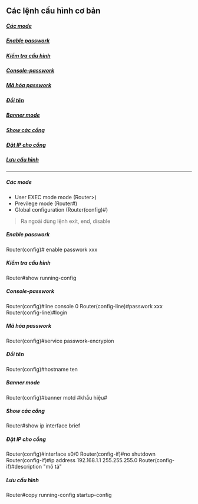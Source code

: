 ## Các lệnh cấu hình cơ bản

##### [Các mode](#1)
##### [Enable passwork](#2)
##### [Kiểm tra cấu hình](#3)
##### [Console-passwork](#4)
##### [Mã hóa passwork](#5)
##### [Đổi tên](#6)
##### [Banner mode](#7)
##### [Show các cổng](#8)
##### [Đặt IP cho cổng](#9)
##### [Lưu cấu hình](#10)
##### [](#8)
##### [](#8)




-------------

<a name = "1"></a>
##### Các mode

* User EXEC mode mode (Router>)
* Previlege mode (Router#)
* Global configuration (Router(config)#)

> Ra ngoài dùng lệnh exit, end, disable

<a name = "2"></a>
##### Enable passwork

Router(config)# enable passwork xxx


<a name = "3"></a>
##### Kiểm tra cấu hình

Router#show running-config

<a name = "4"></a>
##### Console-passwork

Router(config)#line console 0
Router(config-line)#passwork xxx
Router(config-line)#login

<a name = "5"></a>
##### Mã hóa passwork

Router(config)#service passwork-encrypion

<a name = "6"></a>
##### Đổi tên

Router(config)#hostname ten

<a name = "7"></a>
##### Banner mode

Router(config)#banner motd #khẩu hiệu#

<a name = "8"></a>
##### Show các cổng

Router#show ip interface brief

<a name = "9"></a>
##### Đặt IP cho cổng

Router(config)#interface s0/0
Router(config-if)#no shutdown
Router(config-if)#ip address 192.168.1.1 255.255.255.0
Router(config-if)#description "mô tả"

<a name = "10"></a>
##### Lưu cấu hình

Router#copy running-config startup-config

